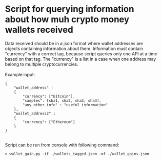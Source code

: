 # Script for querying information about how muh crypto money wallets received

Data received should be in a json format where wallet addresses are objects containing information
about them. Information must contain "currency" with a correct tag, because script queries only
one API at a time based on that tag. The "currency" is a list in a case when one address may
belong to multiple cryptocurrencies.
<br/>
<br/>
Example input:

```
{
	"wallet_address" :
	{
		"currency": ["Bitcoin"],
		"samples": [sha1, sha2, sha3, sha4],
		"any_other_info" : "useful information"
	},
	"wallet_address2" :
	{
		"currency": ["Ethereum"]
	}
}
```
<br/>
Script can be run from console with following command:

```
> wallet_gain.py -if ./wallets_tagged.json -of ./wallet_gains.json
```
